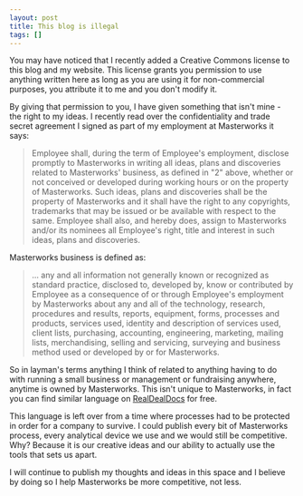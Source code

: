 ```yaml
---
layout: post
title: This blog is illegal
tags: []
---
```


<p>
You may have noticed that I recently added a Creative Commons license to this blog and my website. This license grants you permission to use anything written here as long as you are using it for non-commercial purposes, you attribute it to me and you don't modify it.

</p>
<p>
By giving that permission to you, I have given something that isn't mine - the right to my ideas. I recently read over the confidentiality and trade secret agreement I signed as part of my employment at Masterworks it says:

</p>
<blockquote class="posterous_medium_quote">
<p>
Employee shall, during the term of Employee's employment, disclose promptly to Masterworks in writing all ideas, plans and discoveries related to Masterworks' business, as defined in "2" above, whether or not conceived or developed during working hours or on the property of Masterworks. Such ideas, plans and discoveries shall be the property of Masterworks and it shall have the right to any copyrights, trademarks that may be issued or be available with respect to the same. Employee shall also, and hereby does, assign to Masterworks and/or its nominees all Employee's right, title and interest in such ideas, plans and discoveries.

</p>
</blockquote>
<p>
Masterworks business is defined as:

</p>
<blockquote class="posterous_medium_quote">
<p>
... any and all information not generally known or recognized as standard practice, disclosed to, developed by, know or contributed by Employee as a consequence of or through Employee's employment by Masterworks about any and all of the technology, research, procedures and results, reports, equipment, forms, processes and products, services used, identity and description of services used, client lists, purchasing, accounting, engineering, marketing, mailing lists, merchandising, selling and servicing, surveying and business method used or developed by or for Masterworks.

</p>
</blockquote>
<p>
So in layman's terms anything I think of related to anything having to do with running a small business or management or fundraising anywhere, anytime is owned by Masterworks. This isn't unique to Masterworks, in fact you can find similar language on <a href="http://agreements.realdealdocs.com/NonDisclosure-Agreement-NDA-/NON-COMPETITION-NON-SOLICITATION-NON-DIS-2455755/">RealDealDocs</a> for free.

</p>
<p>
This language is left over from a time where processes had to be protected in order for a company to survive. I could publish every bit of Masterworks process, every analytical device we use and we would still be competitive. Why? Because it is our creative ideas and our ability to actually use the tools that sets us apart.

</p>
<p>
I will continue to publish my thoughts and ideas in this space and I believe by doing so I help Masterworks be more competitive, not less.

</p>
